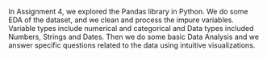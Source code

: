In Assignment 4, we explored the Pandas library in Python. We do some EDA of the dataset, and we clean and process the impure variables. Variable types include numerical and categorical and Data types included Numbers, Strings and Dates. Then we do some basic Data Analysis and we answer specific questions related to the data using intuitive visualizations. 
